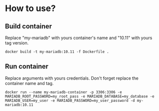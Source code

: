 # How to use?

## Build container

Replace "my-mariadb" with yours container's name and "10.11" with yours tag version. 

```shell
docker build -t my-mariadb:10.11 -f Dockerfile .
```
## Run container

Replace arguments with yours credentials. Don't forget replace the container name and tag.

```shell
docker run --name my-mariadb-container -p 3306:3306 -e MARIADB_ROOT_PASSWORD=my_root_pass -e MARIADB_DATABASE=my_database -e MARIADB_USER=my_user -e MARIADB_PASSWORD=my_user_password -d my-mariadb:10.11
```